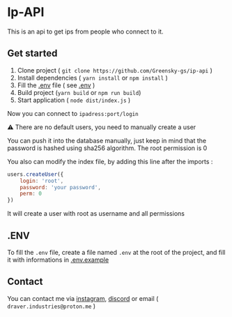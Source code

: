 # Ip-API

This is an api to get ips from people who connect to it.

## Get started

1. Clone project ( `git clone https://github.com/Greensky-gs/ip-api` )
1. Install dependencies ( `yarn install` or `npm install` )
1. Fill the [.env](./.env.example) file ( see [.env](#env) )
1. Build project (`yarn build` or `npm run build`)
1. Start application ( `node dist/index.js` )

Now you can connect to `ipadress:port/login`

⚠️ There are no default users, you need to manually create a user

You can push it into the database manually, just keep in mind that the password is hashed using sha256 algorithm. The root permission is 0

You also can modify the index file, by adding this line after the imports :

```js
users.createUser({
    login: 'root',
    password: 'your password',
    perm: 0
})
```

It will create a user with root as username and all permissions

## .ENV

To fill the `.env` file, create a file named `.env` at the root of the project, and fill it with informations in [.env.example](./.env.example)

## Contact

You can contact me via [instagram](https://instagram.com/draverindustries), [discord](https://discord.gg/fHyN5w84g6) or email ( `draver.industries@proton.me` )
